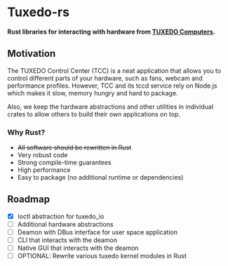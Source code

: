 # Tuxedo-rs

**Rust libraries for interacting with hardware from [TUXEDO Computers](https://www.tuxedocomputers.com).**

## Motivation

The TUXEDO Control Center (TCC) is a neat application that allows you to control different parts of your hardware, such as fans, webcam and performance profiles.
However, TCC and its tccd service rely on Node.js which makes it slow, memory hungry and hard to package.

Also, we keep the hardware abstractions and other utilities in individual crates to allow others to build their own applications on top.

### Why Rust?

- ~~All software should be rewritten in Rust~~
- Very robust code
- Strong compile-time guarantees
- High performance
- Easy to package (no additional runtime or dependencies)

## Roadmap

- [x] Ioctl abstraction for tuxedo_io
- [ ] Additional hardware abstractions
- [ ] Deamon with DBus interface for user space application
- [ ] CLI that interacts with the deamon
- [ ] Native GUI that interacts with the deamon
- [ ] OPTIONAL: Rewrite various tuxedo kernel modules in Rust